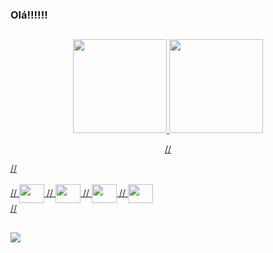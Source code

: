 ### Olá!!!!!!

##
 
<div align="center">
  <a href="https://github.com/crismassaneiro/">
  <img height="150em" src="https://github-readme-stats.vercel.app/api?username=crismassaneiro&show_icons=false&theme=chartreuse-dark&include_all_commits=true&count_private=true"/>
  <img height="150em" src="https://github-readme-stats.vercel.app/api/top-langs/?username=crismassaneiro&layout=compact&langs_count=7&theme=merko"/>
   
//   </div>
//   <div style="display: inline_block"><br>
//     <img align="center"  height="30" width="40" src="https://cdn.jsdelivr.net/gh/devicons/devicon/icons/kotlin/kotlin-original.svg">
//     <img align="center"  height="30" width="40" src="https://cdn.jsdelivr.net/gh/devicons/devicon/icons/java/java-original.svg">
//     <img align="center"  height="30" width="40" src="https://cdn.jsdelivr.net/gh/devicons/devicon/icons/android/android-original.svg" />
//     <img align="center"  height="30" width="40" src="https://cdn.jsdelivr.net/gh/devicons/devicon/icons/androidstudio/androidstudio-original.svg" />      
//   </div>
  
  ##
 
<div> 
  <a href="https://www.linkedin.com/in/cristian-massaneiro-aa295520b/" target="_blank"><img src="https://img.shields.io/badge/-LinkedIn-%230077B5?style=for-the-badge&logo=linkedin&logoColor=white" target="_blank"></a>
</div>
